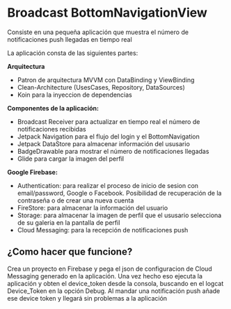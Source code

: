 # Broadcast BottomNavigationView

Consiste en una pequeña aplicación que muestra el número de notificaciones push llegadas en tiempo real

La aplicación consta de las siguientes partes:

<b>Arquitectura</b>
- Patron de arquitectura MVVM con DataBinding y ViewBinding
- Clean-Architecture (UsesCases, Repository, DataSources)
- Koin para la inyeccion de dependencias

<b>Componentes de la aplicación:</b>
- Broadcast Receiver para actualizar en tiempo real el número de notificaciones recibidas
- Jetpack Navigation para el flujo del login y el BottomNavigation
- Jetpack DataStore para almacenar información del ususario 
- BadgeDrawable para mostrar el número de notificaciones llegadas
- Glide para cargar la imagen del perfil

<b>Google Firebase:</b>
  - Authentication: para realizar el proceso de inicio de sesion con email/password, Google o Facebook. Posibilidad de recuperación de la contraseña o de crear una     nueva cuenta
  - FireStore: para almacenar la información del usuario
  - Storage: para almacenar la imagen de perfil que el ususario selecciona de su galeria en la pantalla de perfil
  - Cloud Messaging: para la recepción de notificaciones push

<h2>¿Como hacer que funcione?</h2>

Crea un proyecto en Firebase y pega el json de configuracion de Cloud Messaging generado en la aplicación. 
Una vez hecho eso ejecuta la aplicación y obten el device_token desde la consola, buscando en el logcat Device_Token en la opción Debug. 
Al mandar una notificación push añade ese device token y llegará sin problemas a la aplicación

